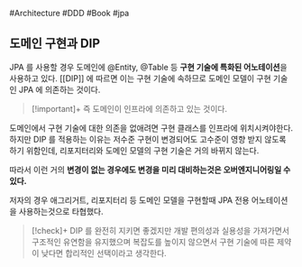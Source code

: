 #Architecture #DDD #Book #jpa 


## 도메인 구현과 DIP
JPA 를 사용할 경우 도메인에 @Entity, @Table 등 **구현 기술에 특화된 어노테이션**을 사용하고 있다.
[[DIP]] 에 따르면 이는 구현 기술에 속하므로 도메인 모델이 구현 기술인 JPA 에 의존하는 것이다.

> [!important]+ 
> 즉 도메인이 인프라에 의존하고 있는 것이다.

도메인에서 구현 기술에 대한 의존을 없애려면 구현 클래스를 인프라에 위치시켜야한다. 하지만 DIP 를 적용하는 이유는 저수준 구현이 변경되어도 고수준이 영향 받지 않도록 하기 위함인데, 리포지터리와 도메인 모델의 구현 기술은 거의 바뀌지 않는다.

따라서 이런 거의 **변경이 없는 경우에도 변경을 미리 대비하는것은 오버엔지니어링일 수 있다.**

저자의 경우 애그리거트, 리포지터리 등 도메인 모델을 구현할때  JPA 전용 어노테이션을 사용하는것으로 타협했다.

> [!check]+ 
> DIP 를 완전히 지키면 좋겠지만 개발 편의성과 실용성을 가져가면서 구조적인 유연함을 유지했으며 복잡도를 높이지 않으면서 구현 기술에  따른 제약이 낮다면 합리적인 선택이라고 생각한다.